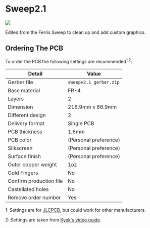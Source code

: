 # Sweep2.1
![](/gallery/sweep-2.1.jpg)

Edited from the Ferris Sweep to clean up and add custom graphics.

## Ordering The PCB

To order the PCB the following settings are recommended<sup>1,2</sup>: 

|Detail|Value|
|---|---|
|Gerber file|`sweepv2.1_gerber.zip`|
|Base material|FR-4|
|Layers|2|
|Dimension|216.9mm x 86.9mm|
|Different design|2|
|Delivery format|Single PCB|
|PCB thickness|1.6mm|
|PCB color|(Personal preference)|
|Silkscreen|(Personal preference)|
|Surface finish|(Personal preference)|
|Outer copper weight|1oz|
|Gold Fingers|No|
|Confirm production file|No|
|Castellated holes|No|
|Remove order number|Yes|

1: Settings are for [JLCPCB](https://jlcpcb.com/), but could work for other manufacturers.

2: Settings are taken from [Kyek's video guide](https://www.youtube.com/watch?v=fBPu7AyDtkM&t=17s).
